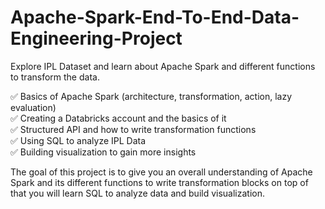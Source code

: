 # Apache-Spark-End-To-End-Data-Engineering-Project

Explore IPL Dataset and learn about Apache Spark and different functions to transform the data.
 
 ✅ Basics of Apache Spark (architecture, transformation, action, lazy evaluation)
 <br> ✅ Creating a Databricks account and the basics of it
 <br> ✅ Structured API and how to write transformation functions
 <br> ✅ Using SQL to analyze IPL Data
 <br> ✅ Building visualization to gain more insights 

The goal of this project is to give you an overall understanding of Apache Spark and its different functions to write transformation blocks on top of that you will learn SQL to analyze data and build visualization.
